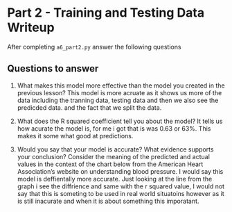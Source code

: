 # Part 2 - Training and Testing Data Writeup

After completing `a6_part2.py` answer the following questions

## Questions to answer

1. What makes this model more effective than the model you created in the previous lesson?
This model is more acruate as it shows us more of the data including the tranning data, testing data and then we also see the predicded data. and the fact that we split the data.

2. What does the R squared coefficient tell you about the model?
It tells us how acurate the model is, for me i got that is was 0.63 or 63%. This makes it some what good at predictions.

3. Would you say that your model is accurate? What evidence supports your conclusion? Consider the meaning of the predicted and actual values in the context of the chart below from the American Heart Association’s website on understanding blood pressure.
I would say this model is deffientally more accurate. Just looking at the line from the graph i see the diffrience and same with the r squared value, I would not say that this is someting to be used in real world situatoins however as it is still inacurate and when it is about something this imporatant.  